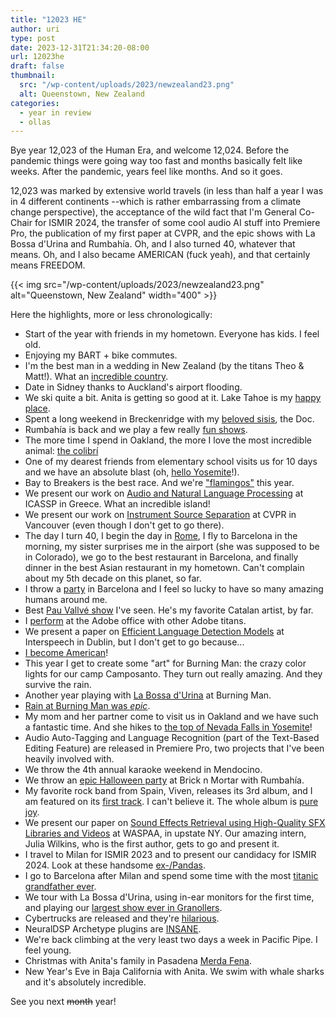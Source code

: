 ```yaml
---
title: "12023 HE"
author: uri
type: post
date: 2023-12-31T21:34:20-08:00
url: 12023he
draft: false
thumbnail:
  src: "/wp-content/uploads/2023/newzealand23.png"
  alt: Queenstown, New Zealand
categories:
  - year in review
  - ollas
---
```


Bye year 12,023 of the Human Era, and welcome 12,024.
Before the pandemic things were going way too fast and months basically felt like weeks.
After the pandemic, years feel like months.
And so it goes.

12,023 was marked by extensive world travels (in less than half a year I was in 4 different continents --which is rather embarrassing from a climate change perspective), the acceptance of the wild fact that I'm General Co-Chair for ISMIR 2024, the transfer of some cool audio AI stuff into Premiere Pro, the publication of my first paper at CVPR, and the epic shows with La Bossa d'Urina and Rumbahía.
Oh, and I also turned 40, whatever that means.
Oh, and I also became AMERICAN (fuck yeah), and that certainly means FREEDOM.

{{< img src="/wp-content/uploads/2023/newzealand23.png" alt="Queenstown, New Zealand" width="400" >}}

Here the highlights, more or less chronologically:

- Start of the year with friends in my hometown. Everyone has kids. I feel old.
- Enjoying my BART + bike commutes.
- I'm the best man in a wedding in New Zealand (by the titans Theo & Matt!). What an [incredible country](https://www.instagram.com/p/Cn35U8CoH5N).
- Date in Sidney thanks to Auckland's airport flooding.
- We ski quite a bit. Anita is getting so good at it. Lake Tahoe is my [happy place](https://www.instagram.com/p/CoTltOeLefv/).
- Spent a long weekend in Breckenridge with my [beloved sisis](https://www.instagram.com/p/CpWKs6NrhA6/), the Doc.
- Rumbahía is back and we play a few really [fun shows](https://www.instagram.com/p/CqmlX1aOukj/).
- The more time I spend in Oakland, the more I love the most incredible animal: [the colibrí](https://www.instagram.com/p/CqmlX1aOukj/)
- One of my dearest friends from elementary school visits us for 10 days and we have an absolute blast (oh, [hello Yosemite](https://www.instagram.com/p/Crb8Ox5Pb-O/?img_index=1)!).
- Bay to Breakers is the best race. And we're ["flamingos"](https://www.instagram.com/p/CsiGozVufgG/) this year.
- We present our work on [Audio and Natural Language Processing](https://www.instagram.com/p/CtE7ZMVvAWe/) at ICASSP in Greece. What an incredible island!
- We present our work on [Instrument Source Separation](https://ccrma.stanford.edu/~urinieto/MARL/publications/CVPR2023.pdf) at CVPR in Vancouver (even though I don't get to go there).
- The day I turn 40, I begin the day in [Rome](https://www.instagram.com/p/Ct_E29BOrw4/), I fly to Barcelona in the morning, my sister surprises me in the airport (she was supposed to be in Colorado), we go to the best restaurant in Barcelona, and finally dinner in the best Asian restaurant in my hometown. Can't complain about my 5th decade on this planet, so far.
- I throw a [party](https://www.instagram.com/p/CuefiBlo95_/?img_index=1) in Barcelona and I feel so lucky to have so many amazing humans around me.
- Best [Pau Vallvé show](https://www.instagram.com/p/CubyQFsLeYX/) I've seen. He's my favorite Catalan artist, by far.
- I [perform](https://www.instagram.com/p/CvJhLXfAPkX/) at the Adobe office with other Adobe titans.
- We present a paper on [Efficient Language Detection Models](https://ccrma.stanford.edu/~urinieto/MARL/publications/InterSpeech2023.pdf) at Interspeech in Dublin, but I don't get to go because...
- [I become American](https://www.instagram.com/p/Cv_sIJkuQTh/?img_index=1)!
- This year I get to create some "art" for Burning Man: the crazy color lights for our camp Camposanto. They turn out really amazing. And they survive the rain.
- Another year playing with [La Bossa d'Urina](https://www.instagram.com/p/CwW2MNFrV1F/) at Burning Man.
- [Rain at Burning Man was *epic*](https://www.instagram.com/p/Cwy81k1r_qS/?img_index=2).
- My mom and her partner come to visit us in Oakland and we have such a fantastic time. And she hikes to [the top of Nevada Falls in Yosemite](https://www.instagram.com/p/Cx17MrOIf6q/)!
- Audio Auto-Tagging and Language Recognition (part of the Text-Based Editing Feature) are released in Premiere Pro, two projects that I've been heavily involved with.
- We throw the 4th annual karaoke weekend in Mendocino.
- We throw an [epic Halloween party](https://www.instagram.com/p/CzM_pdzPtXG/) at Brick n Mortar with Rumbahía.
- My favorite rock band from Spain, Viven, releases its 3rd album, and I am featured on its [first track](https://www.youtube.com/watch?v=s7Q-XeJ9iYM). I can't believe it. The whole album is [pure joy](https://open.spotify.com/album/2iL5YW1NWPh6qbQSTvWRKQ?autoplay=true).
- We present our paper on [Sound Effects Retrieval using High-Quality SFX Libraries and Videos](https://arxiv.org/pdf/2308.09089.pdf) at WASPAA, in upstate NY. Our amazing intern, Julia Wilkins, who is the first author, gets to go and present it.
- I travel to Milan for ISMIR 2023 and to present our candidacy for ISMIR 2024. Look at these handsome [ex-/Pandas](https://www.instagram.com/p/Czlw6yWoP0_).
- I go to Barcelona after Milan and spend some time with the most [titanic grandfather ever](https://www.instagram.com/p/Cz1hgfuoa1_).
- We tour with La Bossa d'Urina, using in-ear monitors for the first time, and playing our [largest show ever in Granollers](https://www.instagram.com/p/C0JOYV-IybT/).
- Cybertrucks are released and they're [hilarious](https://www.instagram.com/p/C0evP-iRXXQ/).
- NeuralDSP Archetype plugins are [INSANE](https://www.instagram.com/p/C0iUzGvLHja/).
- We're back climbing at the very least two days a week in Pacific Pipe. I feel young.
- Christmas with Anita's family in Pasadena [Merda Fena](https://www.instagram.com/p/C1SFPeCrcIF/).
- New Year's Eve in Baja California with Anita. We swim with whale sharks and it's absolutely incredible.

See you next ~~month~~ year!

